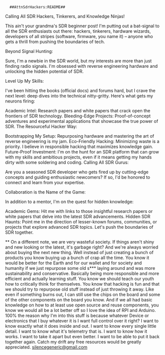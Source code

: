       ##AttnSdrHackers:README##

Calling All SDR Hackers, Tinkerers, and Knowledge Ninjas!

This ain't your grandma's SDR beginner post! I'm putting out a bat-signal to all the SDR enthusiasts out there: hackers, tinkerers, hardware wizards, developers of all stripes (software, firmware, you name it) – anyone who gets a thrill from pushing the boundaries of tech.

Beyond Signal Hunting:

Sure, I'm a newbie in the SDR world, but my interests are more than just finding radio signals. I'm obsessed with reverse engineering hardware and unlocking the hidden potential of SDR.

Level Up My Skills:

I've been hitting the books (official docs) and forums hard, but I crave the next level: deep dives into the technical nitty-gritty. Here's what gets my neurons firing:

Academic Intel: Research papers and white papers that crack open the frontiers of SDR technology.
Bleeding-Edge Projects: Proof-of-concept adventures and experimental applications that showcase the true power of SDR.
The Resourceful Hacker Way:

Bootstrapping My Setup: Repurposing hardware and mastering the art of reverse engineering is my jam.
Eco-Friendly Hacking: Minimizing waste is a priority. I believe in responsible hacking that maximizes knowledge gain.
Future-Proof Investment: I'm on the hunt for an SDR platform that can grow with my skills and ambitious projects, even if it means getting my hands dirty with some soldering and coding.
Calling All SDR Gurus:

Are you a seasoned SDR developer who gets fired up by cutting-edge concepts and guiding enthusiastic newcomers? If so, I'd be honored to connect and learn from your expertise.

Collaboration is the Name of the Game:

In addition to a mentor, I'm on the quest for hidden knowledge:

Academic Gems: Hit me with links to those insightful research papers or white papers that delve into the latest SDR advancements.
Hidden SDR Haunts: Point me in the direction of lesser-known forums, communities, or projects that explore advanced SDR topics.
Let's push the boundaries of SDR together.           

** On a different note, we are very wasteful society. If things aren't shiny and new looking or the latest, it's garbage right? And we're always worried about buying the next new thing. Well instead of just creating a bunch of products you know buying up a bunch of crap all the time. You know it would be better for the Earth and for our wallet and for society and humanity if we just repurpose some old s*** laying around and was more sustainability and conservative. Basically being more responsible and more efficient and actually learning stuff. You know we should teach our youth how to critically think for themselves. You know that hacking is fun and that we should try to repurpose old stuff instead of just throwing it away. Like even if something burns out, I can still use the chips on the board and some of the other components on the board you know. And if we all had basic knowledge on how to at least use open source and reuse components, you know we would all be a lot better off so I love the idea of RPI and Arduino. 100% the reason why I'm into this stuff is because whatever Device or electronics that I buy whatever it is I want full control over it right? I want to know exactly what it does inside and out. I want to know every single little detail. I want to know what it's telemetry that is. I want to know how it works. I want to take it apart but even better. I want to be able to put it back together again. Catch my drift any free resources would be greatly appreciated. silencegeneric@gmail.com
